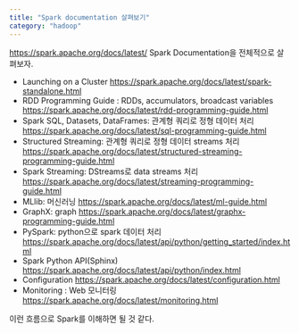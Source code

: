 ```yaml
---
title: "Spark documentation 살펴보기"
category: "hadoop"
---
```

https://spark.apache.org/docs/latest/ Spark Documentation을 전체적으로 살펴보자.

- Launching on a Cluster
https://spark.apache.org/docs/latest/spark-standalone.html
- RDD Programming Guide : RDDs, accumulators, broadcast variables  
https://spark.apache.org/docs/latest/rdd-programming-guide.html
- Spark SQL, Datasets, DataFrames: 관계형 쿼리로 정형 데이터 처리  
https://spark.apache.org/docs/latest/sql-programming-guide.html
- Structured Streaming: 관계형 쿼리로 정형 데이터 streams 처리
https://spark.apache.org/docs/latest/structured-streaming-programming-guide.html
- Spark Streaming: DStreams로 data streams 처리
https://spark.apache.org/docs/latest/streaming-programming-guide.html
- MLlib: 머신러닝
https://spark.apache.org/docs/latest/ml-guide.html
- GraphX: graph
https://spark.apache.org/docs/latest/graphx-programming-guide.html
- PySpark: python으로 spark 데이터 처리
https://spark.apache.org/docs/latest/api/python/getting_started/index.html
- Spark Python API(Sphinx)
https://spark.apache.org/docs/latest/api/python/index.html
- Configuration
https://spark.apache.org/docs/latest/configuration.html
- Monitoring : Web 모니터링
https://spark.apache.org/docs/latest/monitoring.html
 
이런 흐름으로 Spark를 이해하면 될 것 같다. 